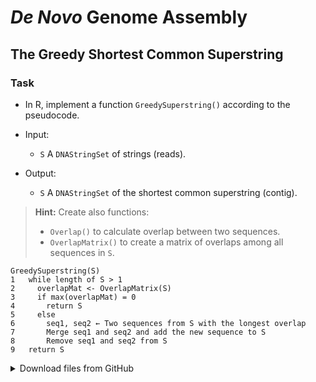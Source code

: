 # *De Novo* Genome Assembly

## The Greedy Shortest Common Superstring
### Task
* In R, implement a function `GreedySuperstring()` according to the pseudocode.

* Input:
    * `S` A `DNAStringSet` of strings (reads).

* Output:
   * `S` A `DNAStringSet` of the shortest common superstring (contig).

> **Hint:** 
> Create also functions:
> * `Overlap()` to calculate overlap between two sequences.
> * `OverlapMatrix()` to create a matrix of overlaps among all sequences in `S`.

```
GreedySuperstring(S)
1   while length of S > 1
2     overlapMat <- OverlapMatrix(S)
3     if max(overlapMat) = 0
4       return S
5     else
6       seq1, seq2 ← Two sequences from S with the longest overlap
7       Merge seq1 and seq2 and add the new sequence to S
8       Remove seq1 and seq2 from S
9   return S
```


<details>
<summary>Download files from GitHub</summary>
<details>
<summary>Basic Git settings</summary>

>* Configure the Git editor
>    ```bash
>    git config --global core.editor notepad
>    ```
>* Configure your name and email address
>    ```bash
>    git config --global user.name "Zuzana Nova"
>    git config --global user.email z.nova@vut.cz
>    ```
>* Check current settings
>    ```bash
>    git config --global --list
>    ```
>
</details>

* Create a fork on your GitHub account. 
  On the GitHub page of this repository find a <kbd>Fork</kbd> button in the upper right corner.
  
* Clone forked repository from your GitHub page to your computer:
```bash
git clone <fork repository address>
```
* In a local repository, set new remote for a project repository:
```bash
git remote add upstream https://github.com/mpa-prg/exercise_09.git
```

#### Send files to GitHub
Create a new commit and send new changes to your remote repository.
* Add file to a new commit.
```bash
git add <file_name>
```
* Create a new commit, enter commit message, save the file and close it.
```bash
git commit
```
* Send a new commit to your GitHub repository.
```bash
git push origin main
```

</details>
